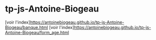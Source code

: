 # tp-js-Antoine-Biogeau
[voir l'index]https://antoinebiogeau.github.io/tp-js-Antoine-Biogeau/banque.html
[voir l'index]https://antoinebiogeau.github.io/tp-js-Antoine-Biogeau/form_age.html
